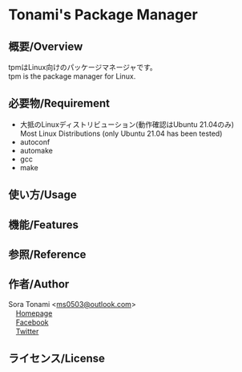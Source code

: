 # Tonami's Package Manager

## 概要/Overview
tpmはLinux向けのパッケージマネージャです。  
tpm is the package manager for Linux.

## 必要物/Requirement
- 大抵のLinuxディストリビューション(動作確認はUbuntu 21.04のみ)  
  Most Linux Distributions (only Ubuntu 21.04 has been tested)
- autoconf
- automake
- gcc
- make

## 使い方/Usage

## 機能/Features

## 参照/Reference

## 作者/Author
Sora Tonami &lt;ms0503@outlook.com&gt;  
<img src="https://projectr.ddo.jp/res/logo.png" height="15" />[Homepage](https://projectr.ddo.jp/)  
<img src="https://static.xx.fbcdn.net/rsrc.php/yD/r/d4ZIVX-5C-b.ico" height="15" />[Facebook](https://www.facebook.com/ms0503f/)  
<img src="https://abs.twimg.com/favicons/twitter.ico" height="15" />[Twitter](https://twitter.com/ms0503_/)

## ライセンス/License
<a href="https://www.gnu.org/licenses/gpl-3.0.html"><div style="background: url(https://www.gnu.org/graphics/license-logos-by-christian-candena-cc-by.png) 0px 0px; height: 54px; width: 150px"></div></a>
